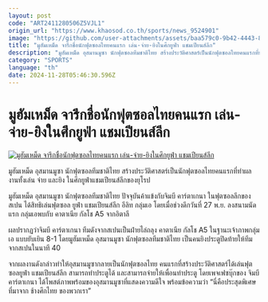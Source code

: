 ```yaml
---
layout: post
code: "ART2411280506Z5VJL1"
origin_url: "https://www.khaosod.co.th/sports/news_9524901"
image: "https://github.com/user-attachments/assets/baa579c0-9b42-4443-81a8-689cedd09d6f"
title: "มูฮัมเหม็ด จารึกชื่อนักฟุตซอลไทยคนแรก เล่น-จ่าย-ยิงในศึกยูฟ่า แชมเปียนส์ลีก"
description: "มูฮัมเหม็ด อุสมานมูซา นักฟุตซอลทีมชาติไทย สร้างประวัติศาสตร์เป็นนักฟุตซอลไทยคนแรกที่ทำผลงานทั้งเล่น จ่าย และยิง ในศึกยูฟ่าแชมเปียนส์ลีกของยุโรป"
category: "SPORTS"
language: "th"
date: 2024-11-28T05:46:30.596Z
---
```


# มูฮัมเหม็ด จารึกชื่อนักฟุตซอลไทยคนแรก เล่น-จ่าย-ยิงในศึกยูฟ่า แชมเปียนส์ลีก

[![มูฮัมเหม็ด จารึกชื่อนักฟุตซอลไทยคนแรก เล่น-จ่าย-ยิงในศึกยูฟ่า แชมเปียนส์ลีก](https://www.khaosod.co.th/wpapp/uploads/2024/11/Osamanmusa.jpg "มูฮัมเหม็ด จารึกชื่อนักฟุตซอลไทยคนแรก เล่น-จ่าย-ยิงในศึกยูฟ่า แชมเปียนส์ลีก")](https://www.khaosod.co.th/wpapp/uploads/2024/11/Osamanmusa.jpg)

มูฮัมเหม็ด อุสมานมูซา นักฟุตซอลทีมชาติไทย สร้างประวัติศาสตร์เป็นนักฟุตซอลไทยคนแรกที่ทำผลงานทั้งเล่น จ่าย และยิง ในศึกยูฟ่าแชมเปียนส์ลีกของยุโรป

มูฮัมเหม็ด อุสมานมูซา นักฟุตซอลทีมชาติไทย ปัจจุบันค้าแข้งกับจิมบี คาร์ตาเกนา ในฟุตซอลลีกของสเปน ได้สิทธิเล่นฟุตซอล ยูฟ่า แชมเปียนส์ลีก อีลิท กลุ่มเอ โดยเมื่อช่วงดึกวันที่ 27 พ.ย. ลงสนามนัดแรก กลุ่มเอพบกับ คาตาเนีย กัลโช A5 จากอิตาลี

ผลปรากฏว่าจิมบี คาร์ตาเกนา ทีมดังจากสเปนเป็นฝ่ายไล่ถลุง คาตาเนีย กัลโช A5 ในฐานะเจ้าภาพกลุ่มเอ แบบยับเยิน 8-1 โดยมูฮัมเหม็ด อุสมานมูซา นักฟุตซอลทีมชาติไทย เป็นคนยิงประตูปิดท้ายให้ทีมจากสเปนในนาที 40

จากผลงานดังกล่าวทำให้อุสมานมูซากลายเป็นนักฟุตซอลไทย คนแรกที่สร้างประวัติศาสตร์ได้เล่นฟุตซอลยูฟ่า แชมเปียนส์ลีก สามารถทำประตูได้ และสามารถจ่ายให้เพื่อนทำประตู โดยเพจเฟซบุ๊กของ จิมบี คาร์ตาเกนา ได้โพสต์ภาพพร้อมของอุสมานมูซาที่แสดงความดีใจ พร้อมข้อความว่า “นี่คือประสุดพิเศษที่มาจาก ช้างศึกไทย ของพวกเรา”